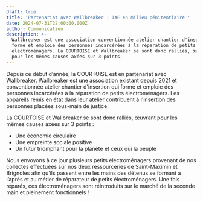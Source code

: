 ```yaml
---
draft: true
title: 'Partenariat avec Wallbreaker : IAE en milieu pénitentiaire '
date: 2024-07-31T22:00:00.000Z
author: Communication
description: >-
  Wallbreaker est une association conventionnée atelier chantier d'insertion qui
  forme et emploie des personnes incarcérées à la réparation de petits
  électroménagers. La COURTOISE et Wallbreaker se sont donc ralliés, œuvrant
  pour les mêmes causes axées sur 3 points.
---
```


Depuis ce début d’année, la COURTOISE est en partenariat avec Wallbreaker. Wallbreaker est une association existant depuis 2021 et conventionnée atelier chantier d'insertion qui forme et emploie des personnes incarcérées à la réparation de petits électroménagers. Les appareils remis en état dans leur atelier contribuent à l'insertion des personnes placées sous-main de justice.

La COURTOISE et Wallbreaker se sont donc ralliés, œuvrant pour les mêmes causes axées sur 3 points :

* Une économie circulaire
* Une empreinte sociale positive
* Un futur triomphant pour la planète et ceux qui la peuple

Nous envoyons à ce jour plusieurs petits électroménagers provenant de nos collectes effectuées sur nos deux ressourceries de Saint-Maximin et Brignoles afin qu’ils passent entre les mains des détenus se formant à l’après et au métier de réparateur de petits électroménagers. Une fois réparés, ces électroménagers sont réintroduits sur le marché de la seconde main et pleinement fonctionnels !
